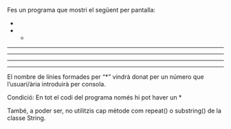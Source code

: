 Fes un programa que mostri el següent per pantalla:

*

* *

* * *

* * * *

* * * * *

* * * * * *

El nombre de línies formades per “*” vindrà donat per un número que l’usuari/ària introduirà per consola.

Condició: En tot el codi del programa només hi pot haver un *


També, a poder ser, no utilitzis cap mètode com repeat() o substring() de la classe String.